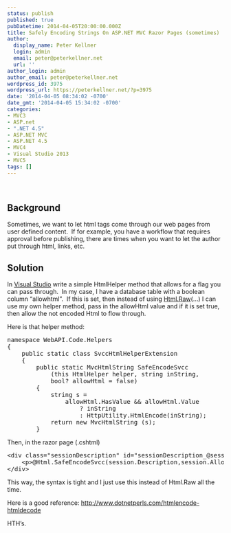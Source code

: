 ```yaml
---
status: publish
published: true
pubDatetime: 2014-04-05T20:00:00.000Z
title: Safely Encoding Strings On ASP.NET MVC Razor Pages (sometimes)
author:
  display_name: Peter Kellner
  login: admin
  email: peter@peterkellner.net
  url: ''
author_login: admin
author_email: peter@peterkellner.net
wordpress_id: 3975
wordpress_url: https://peterkellner.net/?p=3975
date: '2014-04-05 08:34:02 -0700'
date_gmt: '2014-04-05 15:34:02 -0700'
categories:
- MVC3
- ASP.net
- ".NET 4.5"
- ASP.NET MVC
- ASP.NET 4.5
- MVC4
- Visual Studio 2013
- MVC5
tags: []
---
```

<p>&#160;</p>
<h2>Background</h2>
<p>Sometimes, we want to let html tags come through our web pages from user defined content.&#160; If for example, you have a workflow that requires approval before publishing, there are times when you want to let the author put through html, links, etc.&#160; </p>
<h2>Solution</h2>
<p>In <a href="http://msdn.microsoft.com/en-US/vstudio//" target="_blank">Visual Studio</a> write a simple HtmlHelper method that allows for a flag you can pass through.&#160; In my case, I have a database table with a boolean column “allowhtml”.&#160; If this is set, then instead of using <a href="http://msdn.microsoft.com/en-us/library/gg480740(v=vs.118).aspx" target="_blank">Html.Raw</a>(…) I can use my own helper method, pass in the allowHtml value and if it is set true, then allow the not encoded Html to flow through.</p>
<p>Here is that helper method:</p>
<pre class="csharpcode"><span class="kwrd">namespace</span> WebAPI.Code.Helpers
{
    <span class="kwrd">public</span> <span class="kwrd">static</span> <span class="kwrd">class</span> SvccHtmlHelperExtension
    {
        <span class="kwrd">public</span> <span class="kwrd">static</span> MvcHtmlString SafeEncodeSvcc
            (<span class="kwrd">this</span> HtmlHelper helper, <span class="kwrd">string</span> inString, 
            <span class="kwrd">bool</span>? allowHtml = <span class="kwrd">false</span>)
        {
            <span class="kwrd">string</span> s =
                allowHtml.HasValue &amp;&amp; allowHtml.Value
                    ? inString
                    : HttpUtility.HtmlEncode(inString);
            <span class="kwrd">return</span> <span class="kwrd">new</span> MvcHtmlString (s);
        }</pre>
<style type="text/css">
.csharpcode, .csharpcode pre<br />
{<br />
	font-size: small;<br />
	color: black;<br />
	font-family: consolas, "Courier New", courier, monospace;<br />
	background-color: #ffffff;<br />
	/*white-space: pre;*/<br />
}<br />
.csharpcode pre { margin: 0em; }<br />
.csharpcode .rem { color: #008000; }<br />
.csharpcode .kwrd { color: #0000ff; }<br />
.csharpcode .str { color: #006080; }<br />
.csharpcode .op { color: #0000c0; }<br />
.csharpcode .preproc { color: #cc6633; }<br />
.csharpcode .asp { background-color: #ffff00; }<br />
.csharpcode .html { color: #800000; }<br />
.csharpcode .attr { color: #ff0000; }<br />
.csharpcode .alt<br />
{<br />
	background-color: #f4f4f4;<br />
	width: 100%;<br />
	margin: 0em;<br />
}<br />
.csharpcode .lnum { color: #606060; }</style>
<p>Then, in the razor page (.cshtml)</p>
<pre class="csharpcode"><span class="kwrd">&lt;</span><span class="html">div</span> <span class="attr">class</span><span class="kwrd">=&quot;sessionDescription&quot;</span> <span class="attr">id</span><span class="kwrd">=&quot;sessionDescription_@session.Id&quot;</span><span class="kwrd">&gt;</span>
    <span class="kwrd">&lt;</span><span class="html">p</span><span class="kwrd">&gt;</span>@Html.SafeEncodeSvcc(session.Description,session.AllowHtml)<span class="kwrd">&lt;/</span><span class="html">p</span><span class="kwrd">&gt;</span>
<span class="kwrd">&lt;/</span><span class="html">div</span><span class="kwrd">&gt;</span></pre>
<p>
<style type="text/css">
.csharpcode, .csharpcode pre<br />
{<br />
	font-size: small;<br />
	color: black;<br />
	font-family: consolas, "Courier New", courier, monospace;<br />
	background-color: #ffffff;<br />
	/*white-space: pre;*/<br />
}<br />
.csharpcode pre { margin: 0em; }<br />
.csharpcode .rem { color: #008000; }<br />
.csharpcode .kwrd { color: #0000ff; }<br />
.csharpcode .str { color: #006080; }<br />
.csharpcode .op { color: #0000c0; }<br />
.csharpcode .preproc { color: #cc6633; }<br />
.csharpcode .asp { background-color: #ffff00; }<br />
.csharpcode .html { color: #800000; }<br />
.csharpcode .attr { color: #ff0000; }<br />
.csharpcode .alt<br />
{<br />
	background-color: #f4f4f4;<br />
	width: 100%;<br />
	margin: 0em;<br />
}<br />
.csharpcode .lnum { color: #606060; }</style>
<p>This way, the syntax is tight and I just use this instead of Html.Raw all the time.</p>
<p>Here is a good reference: <a title="http://www.dotnetperls.com/htmlencode-htmldecode" href="http://www.dotnetperls.com/htmlencode-htmldecode">http://www.dotnetperls.com/htmlencode-htmldecode</a></p>
<p>HTH’s.</p>
